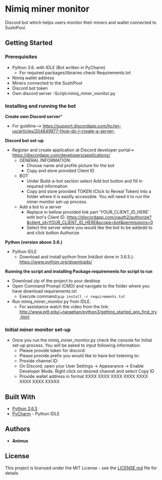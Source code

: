 # Nimiq miner monitor
Discord bot which helps users monitor their miners and wallet connected to SushiPool. 

## Getting Started


### Prerequisites

- Python 3.6. with IDLE (Bot written in PyCharm)
  - For required packages/libraries check Requirements.txt
- Nimiq wallet address
- Miners connected to the SushiPool
- Discord bot token 
- Own discord server
-Script:nimiq_miner_monitor.py


### Installing and running the bot
**Create own Discord server***
- For guidline--> https://support.discordapp.com/hc/en-us/articles/204849977-How-do-I-create-a-server-

**Discord bot set-up**
- Register and create application at Discord developer portal-> https://discordapp.com/developers/applications/
  - GENERAL INFORMATION: 
    - Choose name and profile picture for the bot 
    - Copy and store provided Client ID
  - BOT
    - Under Build-a-bot section select Add bot button and fill in required information
    - Copy and store provided TOKEN (Click to Reveal Token) into a folder where it is easilly accessible. You will need it to run the
      miner monitor set-up process.
  - Add a bot to a server
    - Replace in bellow provided link part 'YOUR_CLIENT_ID_HERE' with bot's Client ID. 
    https://discordapp.com/oauth2/authorize?&client_id=YOUR_CLIENT_ID_HERE&scope=bot&permissions=0
    - Select the server where you would like the bot to be addedd to and click button Authorize 
    
**Python (version above 3.6.)**
- Python IDLE
  - Download and install python from link(bot done in 3.6.5.): https://www.python.org/downloads/ 


**Running the script and installing Package requirements for script to run**
- Download zip of the project to your desktop
- Open Command Prompt (CMD) and navigate to the folder where you have download requirements.txt
  - Execute command:```pip install -r requirements.txt```
- Run nimiq_miner_monitor.py from IDLE.
  - For assistance watch the video from the link: http://www.pitt.edu/~naraehan/python3/getting_started_win_first_try.html

### Initial miner monitor set-up
- Once you run the nimiq_miner_monitor.py check the console for Initial set-up process. You will be asked to input following information:
  -  Please provide token for discord:  
  -  Please provide prefix you would like to have bot listening to:
  -  Provide channel ID:
    - On Discord, open your User Settings -> Appearance -> Enable Developer Mode. Right click on desired channel and select Copy ID
  -  Provide wallet address in format XXXX XXXX XXXX XXXX XXXX XXXX XXXX XXXXX

## Built With

* [Python 3.6.5](https://www.python.org/)
* [PyCharm](https://www.jetbrains.com/pycharm/) - Python IDLE

## Authors

* **Animus** 

## License

This project is licensed under the MIT License - see the [LICENSE.md](LICENSE.md) file for details


